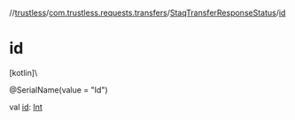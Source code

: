 //[trustless](../../../index.md)/[com.trustless.requests.transfers](../index.md)/[StaqTransferResponseStatus](index.md)/[id](id.md)

# id

[kotlin]\

@SerialName(value = &quot;Id&quot;)

val [id](id.md): [Int](https://kotlinlang.org/api/latest/jvm/stdlib/kotlin/-int/index.html)
